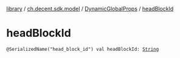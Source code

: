 [library](../../index.md) / [ch.decent.sdk.model](../index.md) / [DynamicGlobalProps](index.md) / [headBlockId](./head-block-id.md)

# headBlockId

`@SerializedName("head_block_id") val headBlockId: `[`String`](https://kotlinlang.org/api/latest/jvm/stdlib/kotlin/-string/index.html)